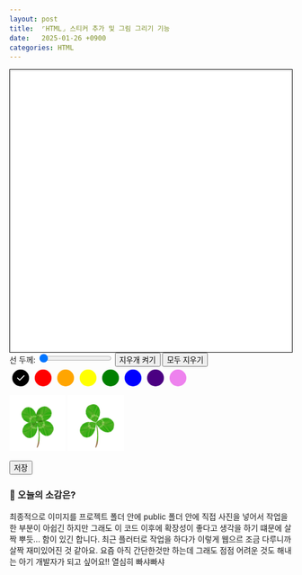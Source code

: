 ```yaml
---
layout: post
title:  ⌜HTML⌟ 스티커 추가 및 그림 그리기 기능
date:   2025-01-26 +0900
categories: HTML
---
```

<style>
    #drawing-canvas {
        border: 1px solid black;
        background-color: white;
        display: block;
        /* margin: 20px auto; */
    }

     /*  color-picker  */
    .color-picker {
        display: flex;
        margin-bottom: 10px;
    }

    .color-button {
        position: relative;
        width: 30px;
        height: 30px;
        border-radius: 50%;
        margin: 5px;
        cursor: pointer;
        display: flex;
        align-items: center;
        justify-content: center;
    }

    .color-button span {
        display: none;
        color: white;
        font-size: 20px;
    }

    .color-button.selected span {
        display: block;
    }

    .black { background-color: black; color: white; }
    .red { background-color: red; }
    .orange { background-color: orange; }
    .yellow { background-color: yellow; }
    .green { background-color: green; }
    .blue { background-color: blue; }
    .indigo { background-color: indigo; }
    .violet { background-color: violet; }


    .sticker-container {
        width: 50%;
        height: 30%
    }

    .sticker {
        width: 100px;
        height: 100px;
    }
</style>
<div class="canvas-container">
    <canvas id="background-canvas" width="500" height="500"></canvas>
    <canvas id="drawing-canvas" width="500" height="500"></canvas>
</div>

<div class="controls">
    <label for="line-width">선 두께: </label>
    <input type="range" id="line-width" min="1" max="10" value="1">
    <button id="eraser">지우개 켜기</button>
    <button id="allclear">모두 지우기</button>
</div>
        
<div class="color-picker">
    <div class="color-button black selected" data-color="black"><span>&#10003;</span></div>
    <div class="color-button red" data-color="red"><span>&#10003;</span></div>
    <div class="color-button orange" data-color="orange"><span>&#10003;</span></div>
    <div class="color-button yellow" data-color="yellow"><span>&#10003;</span></div>
    <div class="color-button green" data-color="green"><span>&#10003;</span></div>
    <div class="color-button blue" data-color="blue"><span>&#10003;</span></div>
    <div class="color-button indigo" data-color="indigo"><span>&#10003;</span></div>
    <div class="color-button violet" data-color="violet"><span>&#10003;</span></div>
</div>

<div class="sticker-container">
    <img class="sticker" src="https://github.com/201960003/study_blog/blob/main/img/post25/four_leaf_clover.png?raw=true">
    <img class="sticker" src="https://github.com/201960003/study_blog/blob/main/img/post25/three_leaf_clover.png?raw=true">
</div>
        
<button id="save" onclick="saveCanvas()">저장</button>

<script>
    // canvas part
    var drawingCanvas = document.getElementById("drawing-canvas"); // 선 그리기 canvas
    var stickerBoard = document.getElementById("background-canvas"); // 스티커 그리기 canvas
    var drawingContext = drawingCanvas.getContext("2d"); // drawingCanvas의 context
    var stickerBoardContext = stickerBoard.getContext("2d"); // stickerBoard의 context

    function saveCanvas() {
        var compositeCanvas = document.createElement('canvas'); // 그림 + 선 캠퍼스 합치기 위한 canvas 생성
        compositeCanvas.width = stickerBoard.width;
        compositeCanvas.height = stickerBoard.height;
        var compositeContext = compositeCanvas.getContext('2d'); //  compositeCanvas의 context 생성

        // 배경 캔버스와 드로잉 캔버스를 합침
        compositeContext.drawImage(stickerBoard, 0, 0);
        compositeContext.drawImage(drawingCanvas, 0, 0);

        // 합친 캔버스를 이미지로 변환하여 다운로드
        var dataURL = compositeCanvas.toDataURL('image/png');
        var link = document.createElement('a');
        link.href = dataURL;
        link.download = `${getCurrentDateTimeString()}.png`;
        link.click();
    }

    function getCurrentDateTimeString() {
        var today = new Date();
        var year = today.getFullYear();
        var month = String(today.getMonth() + 1).padStart(2, '0');
        var day = String(today.getDate()).padStart(2, '0');
        var hours = String(today.getHours()).padStart(2, '0');
        var minutes = String(today.getMinutes()).padStart(2, '0');
        var seconds = String(today.getSeconds()).padStart(2, '0');

        // Return formatted date and time string
        return `${year}-${month}-${day} ${hours}:${minutes}:${seconds}`;
    }

    // line-controller part
    var lastX = 0; // 마지막 마우스 위치 x 값
    var lastY = 0; // 마지막 마우스 위치 y 값
    var isDrawing = false; // 그리기 상태, false : 안그리기
    var strokeStyle = 'black';  // 기본 선 색상
    var lineWidth = 1; // 기본 선 두께
    var lineCap = "round";  // 기본 선 모양
    var isErasing = false;  // 지우개 모드 여부


    function handleMouseDown(event) {
        // 마우스 클릭했을 때 실행되는 함수
        isDrawing = true;
        [lastX, lastY] = [event.offsetX, event.offsetY];
        // 현재 마우스 위치인 [event.offsetX, event.offsetY] 를 각각 lastX, lastY 에 저장
    };


    function handleMouseMove(event) {
        // 마우스가 canvas 태그내에서 움직였을 때 실행되는 함수
        if (!isDrawing) return;  // isDrawing이 false일 때는 return으로 함수를 종료
        // 마우스가 움직일 때 isDrawing이 true이면 현재 위치를 가져옴
        const currentX = event.offsetX;
        const currentY = event.offsetY;

        drawingContext.lineWidth = lineWidth; // 지정한 선 두께
        drawingContext.strokeStyle = strokeStyle; // 지정한 선 색상
        drawingContext.lineCap = lineCap; // 지정한 선 모양

        drawingContext.beginPath(); // context의 새로운 경로를 시작
        drawingContext.moveTo(lastX, lastY); // 마지막 마우스 위치
        drawingContext.lineTo(currentX, currentY); // moveTo로 지정한 이전 마우스 위치에서 현재 마우스 위치까지 선 그리기


        if (isErasing) {
            drawingContext.globalCompositeOperation = 'destination-out';
            drawingContext.stroke();
            drawingContext.globalCompositeOperation = 'source-over';
        } else {
            drawingContext.stroke();
        }
                
        // drawingContext.closePath(); // context의 경로를 종료

        [lastX, lastY] = [currentX, currentY]; // 현재 위치를 저장
    };

    function handleMouseUp() {
        // 마우스 클릭 해제했을 때 실행되는 함수
        isDrawing = false;
    };

    function handleMouseLeave() {
        // 마우스가 canvas 태그를 벗어났을 때 실행되는 함수
        isDrawing = false;
    };

    // 선 두께 슬라이더 이벤트 리스너
    document.getElementById('line-width').addEventListener('input', function() {
        lineWidth = this.value;
    });

    // 지우개 버튼 클릭 이벤트 리스너
    document.getElementById('eraser').addEventListener('click', function() {
        isErasing = !isErasing;  // 지우개 모드를 토글
        if (isErasing) {
            this.textContent = '지우개 끄기';
            // document.querySelectorAll('.color-button').forEach(btn => btn.classList.remove('selected'));  // 모든 색상 버튼 선택 해제
        } else {
            this.textContent = '지우개 켜기';
        }
    });

    document.querySelectorAll('.color-button').forEach(button => {
        button.addEventListener('click', function() {
            document.querySelectorAll('.color-button').forEach(btn => btn.classList.remove('selected')); // 기존에 체크되었던 색상은 해제
            this.classList.add('selected'); // 선택한건 체크표시 나오게
            strokeStyle = this.getAttribute('data-color'); // data-color 속성값으로 지정한 섹상변경
            isErasing = false;  // 지우개 모드를 해제
        });
    });

    // 마우스 이벤트
    drawingCanvas.addEventListener('mousedown', handleMouseDown);
    drawingCanvas.addEventListener('mousemove', handleMouseMove);
    drawingCanvas.addEventListener('mouseup', handleMouseUp);
    drawingCanvas.addEventListener('mouseleave', handleMouseLeave);

    // 터치 이벤트 리스너 추가
    drawingCanvas.addEventListener('touchstart', ()=>{
        handleMouseDown
        console.log("ddjdjdjdj")
    });
    drawingCanvas.addEventListener('touchmove', handleMouseMove);
    drawingCanvas.addEventListener('touchend', handleMouseUp);
    drawingCanvas.addEventListener('touchcancel',handleMouseLeave);

    document.getElementById('allclear').addEventListener('click', function() {
        drawingContext.clearRect(0, 0, drawingCanvas.width, drawingCanvas.height);
    }); // 모두 지우기

    // 스티커 컨테이너
    const stickers = document.querySelectorAll('.sticker img');
    stickers.forEach(sticker => {
        sticker.addEventListener('click', onClick);
        sticker.addEventListener('touchstart', onClick, { passive: false });
    });

    stickerBoard.addEventListener('dragover', onDragOver);
    stickerBoard.addEventListener('drop', onDrop);
    stickerBoard.addEventListener('touchstart', onTouchStart, { passive: false });
    stickerBoard.addEventListener('touchmove', onTouchMove, { passive: false });
    stickerBoard.addEventListener('touchend', onTouchEnd);

    function onClick(e) {
        e.preventDefault();
        const rect = stickerBoard.getBoundingClientRect();
            const centerX = rect.width / 2;
            const centerY = rect.height / 2;

            draggedSticker = e.target;

            placeSticker(centerX, centerY);
        }

        function onDragOver(e) {
            e.preventDefault();
        }

        function onDrop(e) {
            e.preventDefault();
            const rect = stickerBoard.getBoundingClientRect();
            const x = e.clientX - rect.left;
            const y = e.clientY - rect.top;
            placeSticker(x, y);
        }

        function onTouchMove(e) {
            if (draggedSticker && stickerBoard.contains(draggedSticker)) {
                if (e.touches.length === 2) {
                    e.preventDefault();  // 기본 터치 동작 방지 (줌 등)

                    const currentDistance = getDistance(e.touches[0], e.touches[1]);
                    const currentAngle = getAngle(e.touches[0], e.touches[1]);
                    const scale = currentDistance / initialDistance;
                    draggedSticker.style.transform = `scale(${scale}) rotate(${currentAngle}deg)`;


                } else if (e.touches.length === 1) {
                    // 드래그 처리
                    e.preventDefault();
                    const touch = e.touches[0];
                    const rect = stickerBoard.getBoundingClientRect();
                    const x = touch.clientX - rect.left - 50;
                    const y = touch.clientY - rect.top - 50;

                    if (y > rect.height * 0.6) {
                        showTrashBin(true);
                    } else {
                        showTrashBin(false);
                    }

                    updateStickerPosition(x, y);

                }

            }
        }

        function getDistance(touch1, touch2) {
            const dx = touch1.clientX - touch2.clientX;
            const dy = touch1.clientY - touch2.clientY;
            return Math.sqrt(dx * dx + dy * dy);
        }

        function getAngle(touch1, touch2) {
            const dx = touch1.clientX - touch2.clientX;
            const dy = touch1.clientY - touch2.clientY;
            return Math.atan2(dy, dx) * (180 / Math.PI);
        }

        function updateStickerPosition(x, y) {
            if (!draggedSticker) return;

            const stickerBoardRect = stickerBoard.getBoundingClientRect();
            const stickerWidth = draggedSticker.offsetWidth;
            const stickerHeight = draggedSticker.offsetHeight;

            let newX = Math.max(0, Math.min(x, stickerBoardRect.width));
            let newY = Math.max(0, Math.min(y, stickerBoardRect.height));

            draggedSticker.style.left = `${newX}px`;
            draggedSticker.style.top = `${newY}px`;
        }



        function onTouchEnd(e) {
            e.preventDefault();
            const touch = e.changedTouches[0];
            const rect = stickerBoard.getBoundingClientRect();
            const x = touch.clientX - rect.left;
            const y = touch.clientY - rect.top;

            if (isOverTrashBin(x, y)) {
                deleteSticker(draggedSticker);
            }
            showTrashBin(false);
            draggedSticker = null;
        }



        function placeSticker(x, y) {
            if (!draggedSticker) return;

            const stickerWidth = draggedSticker.offsetWidth;
            const stickerHeight = draggedSticker.offsetHeight;
            const newX = x - stickerWidth / 2;
            const newY = y - stickerHeight / 2;

            const rotation = draggedSticker.dataset.rotation || 0;

            if (draggedSticker.parentElement === stickerBoard) {
                // 이미 스티커보드에 있는 경우 위치만 업데이트
                draggedSticker.style.left = newX + 'px';
                draggedSticker.style.top = newY + 'px';
                draggedSticker.style.transform = `rotate(${rotation}deg)`;
            } else {
                // 스티커보드에 새로 추가할 경우
                const newSticker = document.createElement('img');
                newSticker.src = draggedSticker.src;
                newSticker.style.position = 'absolute';
                newSticker.style.left = newX + 'px';
                newSticker.style.top = newY + 'px';
                newSticker.style.width = "100px";
                newSticker.style.height = "100px";
                newSticker.draggable = true;

                newSticker.addEventListener('dragstart', onDragStart);
                newSticker.addEventListener('touchstart', onTouchStart, { passive: false });

                stickerBoard.appendChild(newSticker);
            }
            draggedSticker = null;
        }

        function onDragStart(e) {
            draggedSticker = e.target;
            e.dataTransfer.setData('text/plain', null);
        }

        function onTouchStart(e) {
            if (e.touches.length === 1) {
                const touch = e.touches[0];
                const target = touch.target;

                if (target.tagName.toLowerCase() === 'img' && stickerBoard.contains(target)) {
                    draggedSticker = target;

                    const rect = draggedSticker.getBoundingClientRect();
                    offsetX = touch.clientX - rect.left;
                    offsetY = touch.clientY - rect.top;
                }
            } else if (e.touches.length === 2) {
                // 두 손가락 터치 - 크기 및 각도 조절 시작
                initialDistance = getDistance(e.touches[0], e.touches[1]);
                initialAngle = getAngle(e.touches[0], e.touches[1]);
            }
        }


        function showTrashBin(show) {
            if (show) {
                trashBin.classList.add('visible');
            } else {
                trashBin.classList.remove('visible');
            }
        }


        function checkForTrashBinHover(x, y) {
            const rect = stickerBoard.getBoundingClientRect();
            const stickerX = x - rect.left;
            const stickerY = y - rect.top;

            if (isOverTrashBin(stickerX, stickerY)) {
                trashBin.style.backgroundColor = 'red';
            } else {
                trashBin.style.backgroundColor = 'gray';
            }
        }

        function isOverTrashBin(x, y) {
            const trashRect = trashBin.getBoundingClientRect();
            const stickerBoardRect = stickerBoard.getBoundingClientRect();

            // Trash bin의 좌표를 스티커 보드 좌표로 변환
            const trashBinLeft = trashRect.left - stickerBoardRect.left;
            const trashBinTop = trashRect.top - stickerBoardRect.top;

            return (
                x >= trashBinLeft &&
                x <= trashBinLeft + trashRect.width &&
                y >= trashBinTop &&
                y <= trashBinTop + trashRect.height
            );
        }



        function deleteSticker(sticker) {
            if (sticker && sticker.parentNode) {
                sticker.parentNode.removeChild(sticker);
            }
        }


</script>


<!-- <br><br> -->

### 🧐 오늘의 소감은?
최종적으로 이미지를 프로젝트 폴더 안에 public 폴더 안에 직접 사진을 넣어서 작업을 한 부분이 아쉽긴 하지만 그래도 이 코드 이후에 확장성이 좋다고 생각을 하기 떄문에 살짝 뿌듯... 함이 있긴 합니다. 최근 플러터로 작업을 하다가 이렇게 웹으르 조금 다루니까 살짝 재미있어진 것 같아요. 요즘 아직 간단한것만 하는데 그래도 점점 어려운 것도 해내는 아기 개발자가 되고 싶어요!! 열심히 빠샤빠샤

<br>